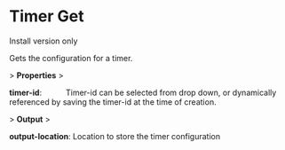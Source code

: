 # Timer Get

Install version only

Gets the configuration for a timer.

&gt; **Properties**
&gt; 

**timer-id**:           Timer-id can be selected from drop down, or dynamically referenced by saving the timer-id at the time of creation.

&gt; **Output**
&gt; 

**output-location**: Location to store the timer configuration